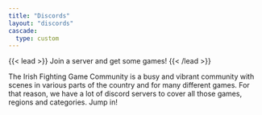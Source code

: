```yaml
---
title: "Discords"
layout: "discords"
cascade:
  type: custom
---
```


{{< lead >}}
Join a server and get some games!
{{< /lead >}}

The Irish Fighting Game Community is a busy and vibrant community with scenes in various parts of the country and for many different games. For that reason, we have a lot of discord servers to cover all those games, regions and categories. Jump in!